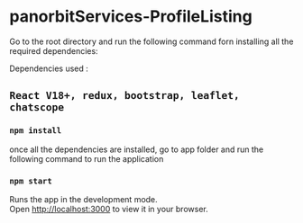 # panorbitServices-ProfileListing

Go to the root directory and run the following command forn installing all the required dependencies:

Dependencies used :
 ## `React V18+, redux, bootstrap, leaflet, chatscope`
### `npm install`

once all the dependencies are installed, go to app folder and run the following command to run the application
### `npm start`

Runs the app in the development mode.\
Open [http://localhost:3000](http://localhost:3000) to view it in your browser.

